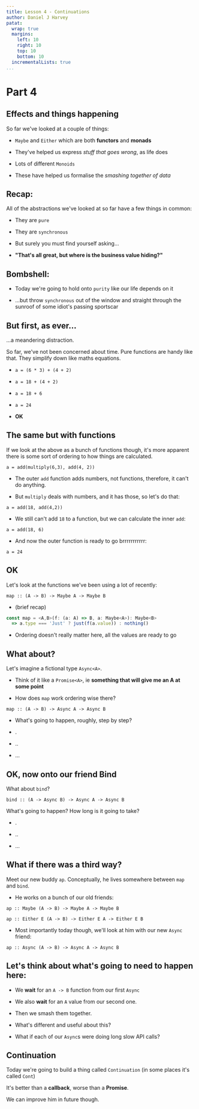 ```yaml
---
title: Lesson 4 - Continuations 
author: Daniel J Harvey
patat:
  wrap: true
  margins:
    left: 10
    right: 10
    top: 10
    bottom: 10
  incrementalLists: true
...
```


# Part 4

## Effects and things happening

So far we've looked at a couple of things:

- `Maybe` and `Either` which are both __functors__ and __monads__

- They've helped us express _stuff that goes wrong_, as life does

- Lots of different `Monoids`

- These have helped us formalise the _smashing together of data_

## Recap: 

All of the abstractions we've looked at so far have a few things in common:

- They are `pure` 

- They are `synchronous`

- But surely you must find yourself asking...

- __"That's all great, but where is the business value hiding?"__

## Bombshell:

- Today we're going to hold onto `purity` like our life depends on it

- ...but throw `synchronous` out of the window and straight through the sunroof of some
  idiot's passing sportscar

## But first, as ever... 

...a meandering distraction.

So far, we've not been concerned about time. Pure functions are handy like
that. They simplify down like maths equations.

- `a = (6 * 3) + (4 + 2)`

- `a = 18 + (4 + 2)`

- `a = 18 + 6`

- `a = 24`

- __OK__

## The same but with functions

If we look at the above as a bunch of functions though, it's more apparent
there is some sort of ordering to how things are calculated.

`a = add(multiply(6,3), add(4, 2))`

- The outer `add` function adds numbers, not functions, therefore, it can't do
  anything.

- But `multiply` deals with numbers, and it has those, so let's do that:

`a = add(18, add(4,2))`

- We still can't add `18` to a function, but we can calculate the inner `add`:

`a = add(18, 6)`

- And now the outer function is ready to go brrrrrrrrrrr:

`a = 24`

## OK

Let's look at the functions we've been using a lot of recently:

`map :: (A -> B) -> Maybe A -> Maybe B`

- (brief recap)

```typescript
const map = <A,B>(f: (a: A) => B, a: Maybe<A>): Maybe<B> 
  => a.type === 'Just' ? just(f(a.value)) : nothing()
```

- Ordering doesn't really matter here, all the values are ready to go

## What about?

Let's imagine a fictional type `Async<A>`.

- Think of it like a `Promise<A>`, ie __something that will give me an A at
  some point__

- How does `map` work ordering wise there?

`map :: (A -> B) -> Async A -> Async B`

- What's going to happen, roughly, step by step?

- .

- ..

- ...

## OK, now onto our friend Bind

What about `bind`?

`bind :: (A -> Async B) -> Async A -> Async B`

What's going to happen? How long is it going to take?

- .

- ..

- ...

## What if there was a third way?

Meet our new buddy `ap`. Conceptually, he lives somewhere between `map` and `bind`.

- He works on a bunch of our old friends:

`ap :: Maybe (A -> B) -> Maybe A -> Maybe B`

`ap :: Either E (A -> B) -> Either E A -> Either E B`

- Most importantly today though, we'll look at him with our new `Async` friend:

`ap :: Async (A -> B) -> Async A -> Async B`

## Let's think about what's going to need to happen here:

- We __wait__ for an `A -> B` function from our first `Async`

- We also __wait__ for an `A` value from our second one.

- Then we smash them together.

- What's different and useful about this?

- What if each of our `Async`s were doing long slow API calls?

## Continuation

Today we're going to build a thing called `Continuation` (in some places it's
called `Cont`)

It's better than a __callback__, worse than a __Promise__.

We can improve him in future though.
